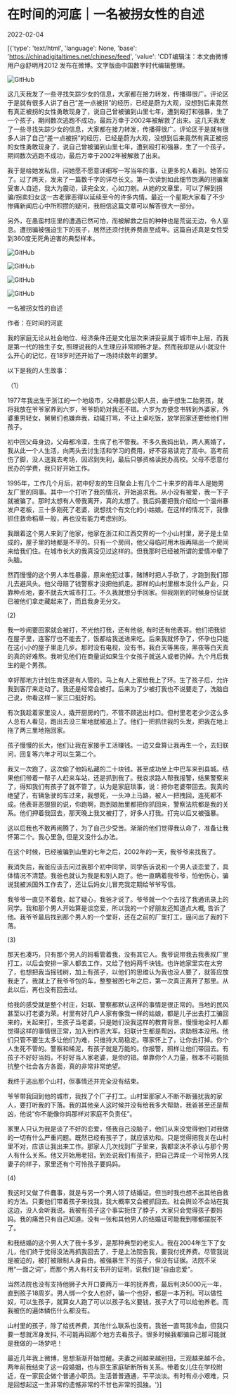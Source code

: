 # 在时间的河底｜一名被拐女性的自述

2022-02-04

[{'type': 'text/html', 'language': None, 'base': 'https://chinadigitaltimes.net/chinese/feed', 'value': 'CDT编辑注：本文由微博用户@舒明月2012 发布在微博。文字版由中国数字时代编辑整理。

![GitHub](https://chinadigitaltimes.net/chinese/files/2022/02/image-1644016169749.png)

这几天我发了一些寻找失踪少女的信息，大家都在接力转发，传播得很广。评论区于是就有很多人讲了自己“差一点被拐”的经历，已经是蔚为大观，没想到后来竟然有真正被拐的女性勇敢现身了，说自己曾被骗到山里七年，遭到殴打和强暴，生了一个孩子，期间数次逃跑不成功，最后万幸于2002年被解救了出来。这几天我发了一些寻找失踪少女的信息，大家都在接力转发，传播得很广。评论区于是就有很多人讲了自己“差一点被拐”的经历，已经是蔚为大观，没想到后来竟然有真正被拐的女性勇敢现身了，说自己曾被骗到山里七年，遭到殴打和强暴，生了一个孩子，期间数次逃跑不成功，最后万幸于2002年被解救了出来。

我于是给她发私信，问她愿不愿意详细写一写当年的事，让更多的人看到。她答应了。过了两天，发来了一篇数千字的详尽长文。第一次读到如此细节饱满的拐骗案受害人自述，我大为震动，读完全文，心如刀剜。从她的文章里，可以了解到拐骗/拐卖妇女这一古老罪恶得以延续至今的许多内情。最近一个星期大家看了不少惨痛新闻后心中所积攒的疑问，我相信这篇文章可以解答很大一部分。

另外，在愚蛮村庄里的遭遇已然可怕，而被解救之后的种种也是荒诞无边，令人窒息。遭拐骗被强迫生下的孩子，居然还须付抚养费直至成年。这篇自述真是女性受到360度无死角迫害的典型样本。



![GitHub](https://chinadigitaltimes.net/chinese/files/2022/02/b89e3e51gy1gz0nehhmkwj20ic1rl12d.jpg)

![GitHub](https://chinadigitaltimes.net/chinese/files/2022/02/b89e3e51gy1gz0nelmjgxj20ic211gwt-scaled.jpg)

![GitHub](https://chinadigitaltimes.net/chinese/files/2022/02/b89e3e51gy1gz0neplsmdj20ic1ia7d9.jpg)

![GitHub](https://chinadigitaltimes.net/chinese/files/2022/02/b89e3e51gy1gz0neteve9j20ic1ejahx.jpg)

一名被拐女性的自述

作者：在时间的河底

我的家庭无论从社会地位、经济条件还是文化层次来讲妥妥属于城市中上层，而我是第一代的独生子女, 照理说我的人生理应非常顺畅才是。然而我却是从小就没什么开心的记忆，在18岁时还开始了一场持续数年的噩梦。

以下是我的人生故事：

（1）

1977年我出生于浙江的一个地级市，父母都是公职人员，由于想生二胎男孩，就将我放在爷爷家养到六岁，爷爷奶奶对我还不错。六岁为方便念书转到外婆家，外婆重男轻女，舅舅们也嫌弃我，动辄打骂，不让上桌吃饭，放学回家还要给他们带孩子。

初中回父母身边，父母都冷漠，生病了也不管我。不多久我妈出轨，两人离婚了，我从此一个人生活，向两头去讨生活和学习的费用，好不容易读完了高中。高考前伤了脚，没人送我去考场，因迟到失利，最后只够资格读民办高校。父母不愿意付民办的学费，我只好开始工作。

1995年，工作几个月后，初中好友的生日聚会上有几个二十来岁的青年人是她男友厂里的同事。其中一个打听了我的情况，开始追求我。从小没有被爱，我一下子就被骗了。那时太想有人带我离开，真的太想了。我后妈要把我介绍给一个温州暴发户老板，三十多刚死了老婆，说想找个有文化的小姑娘。在这样的情况下，我像抓住救命稻草一般，再也没有能力考虑别的。

我跟着这个男人来到了他家，他家在浙江和江西交界的一个小山村里，房子是土垒成的，屋子里的地都是不平的。只有一个房间，他父母临时用木板再隔出一个房间来给我们住。在城市长大的我真没见过这样的。但我那时已经被所谓的爱情冲晕了头脑。

然而慢慢的这个男人本性暴露，原来他犯过事，赌博时把人手砍了，才跑到我们那儿去避风头。他父母赔了钱警察才没把他抓走。那样的山村里根本没什么产业，只靠种点地，要不就去大城市打工。不久我就想分手回家。但我刚到的时候身份证就已被他们拿走藏起来了，而且我身无分文。

(2)

我一吵闹要回家就会被打，不光他打我，还有他爸, 有时还有他表哥。他们把我锁在屋子里，连客厅也不能去了，饭都给我送进来吃。后来我就怀孕了，怀孕也只能在这小小的屋子里走几步。那时没有电视，没有书，我白天等黑夜，黑夜等白天真的真的好难熬。我听见他们在商量说如果生个女孩子就送人或者扔掉。九个月后我生的是个男孩。

幸好那地方计划生育还是有人管的。马上有人上家给我上了环。生了孩子后，允许我到客厅来走动了。我还是经常会被打。后来为了少被打我也不说要走了，洗脑自己说，你看这样一家三口挺好的。

有次我趁着家里没人，撬开厨房的门，不管不顾逃出村口。但村里老老少少这么多人总有人看见，跑出去没三里地就被追上了。他们一把抓住我的头发，把我在地上拖了两三里地拖回家。

孩子慢慢的长大，他们让我在家接手工活赚钱。一边又盘算让我再生一个，去妇联问，回复等六年才可以生第二个。

我又一次跑了，这次偷了他妈私藏的二十块钱。甚至成功坐上中巴车来到县城。结果他们带着一帮子人赶来车站，还是抓到我了。我哀求路人帮我报警，结果警察来了，得知我们有孩子了就不管了，认为是家庭琐事，说：把你老婆带回去。我真的绝望了，有辆急驶的车过来，我想死，一头冲上马路，被人一把拽回，连死都不成。他表哥恶狠狠的说，你跑啊，跑到娘胎里都把你抓回来，警察法院都是我的关系。他们押着我回去，那天晚上我又被打了，好多人打我。打完以后又被强暴。

这以后我也不敢再闹腾了，为了自己少受苦。渐渐的他们觉得我认命了，准备让我怀第二个。我心里急, 但是又没什么办法。

在这个时候，已经被骗到山里的七年之后，2002年的一天，我爷爷来找我了。

我消失后，我爸应该去问过我那个初中同学，同学告诉说和一个男人谈恋爱了，具体情况不清楚。我爸也就认为我是和别人跑了。他一直瞒着我爷爷，怕他伤心，骗说我被派国外工作去了，还让后妈女儿冒充我定期给爷爷写信。

我爷爷一直见不着我，起了疑心，我爸才说了。爷爷就一个个去找了我通讯录上的同学。我和那个男人开始算是谈恋爱，所以我的一个好朋友还知道点大概, 告诉了他。我爷爷最后找到那个男人的一个堂哥，还在之前的厂里打工，逼问出了我的下落。

(3)

那天也凑巧，只有那个男人的妈看管着我，没有其它人。我爷说带我去我表叔厂里打工，以后会安排一家人都去工作，又给了他妈两千块钱。也许她家里实在太穷了，也想把我当摇钱树，加上有孩子，以他们的思维认为我也没人要了，就答应放我走了。我就上了我爷爷包的车，整整被困七年之后，第一次真正离开了那里。从此以后，再也没有回去过。

给我的感受就是整个村庄，妇联、警察都默认这样的事情是很正常的。当地的民风甚至以打老婆为荣。村里有好几户人家有像我一样的姑娘，都是儿子出去打工骗回来的，关起来打，生孩子当老婆，只是她们没我这样的教育背景。慢慢地全村人都觉得这样的事情很正常，加入到作恶大军。妇联计生都是帮凶，求助根本没用。他们只管不要生太多让他们为难，只维持大局稳定。哪家怀上了，让你去打掉。你个人生死不管的。警察和稀泥，有孩子就是万能的。你报警，照样让他们带回去。有孩子不好好当妈，不好好当人家老婆，是你的错。单靠你个人力量，根本不可能抵抗整个社会各方各面，真的非常非常绝望。

我终于逃出那个山村，但事情还并完全没有结束。

爷爷带我回到他的城市，我找了个厂子打工。山村里那家人不断不断骚扰我的家人，要打听我的下落。我的其他亲人这时候并没有给我多大帮助，我爸甚至还是帮凶，他说“你不能像你妈那样对家庭不负责任”。

家里人只认为我是谈了不好的恋爱，怪我自己没脑子，他们从来没觉得他们对我做的一切有什么严重问题。既然已经有孩子了，就应该劝和。只是觉得把我关在山村里不对，应该让我出来工作。那家人几次找到厂子里来，我都坚决不承认与那个男人有什么关系。他又开始用老招，到处说我们有孩子，把自己弄成一个可怜男人找妻子的样子，家里还有个可怜孩子要妈妈。

(4)

我这时又做了件蠢事，就是与另一个男人领了结婚证。但当时我也想不出其他自救的方法。只要他们带着孩子来找我，我大概率又会被抓回去。社会舆论不会站在我这边，没人会听我说。我被有孩子这个事实扼住了脖子，大家只会觉得孩子要妈妈。我的痛苦只有自己知道。没有一张和其他男人的结婚证可能我到哪都摆脱不了。

和我结婚的这个男人大了我十多岁，是那种典型的老实人。我在2004年生下了女儿，他们终于觉得没法再抓我回去了，于是上法院告我，要我付抚养费。尽管我说是被迫的，被打被限制人身自由，被强暴生下的孩子，但没有证据。法院不采用“一面之词”，而那个男人有村支书开的证明，说我们是“自由恋爱”。

当然法院也没有支持他狮子大开口要两万一年的抚养费，最后判决5000元一年，直到孩子18周岁。男人绑一个女人也好，骗一个也好，都是一本万利。可以做性奴，可以生孩子，就算女人跑了可以以孩子名义要钱，孩子大了可以给他养老。而我被伤的遍体鳞伤什么都没有。

山村里的孩子，除了给抚养费，其他什么联系也没有。我爸一直骂我冷血，但我只要一想就浑身发抖, 不可能再回那个地方去看孩子。很多时候我都骗自己那可能就是我做的一场梦吧！

最近几年我上微博，思想渐渐开始觉醒。夫妻之间越来越别扭，三观越来越不合。两年前我结束了这一段婚姻，也与原生家庭斩断所有关系。带着女儿住在学校附近，在一家民企做个普通小职员。生活普普通通，平平淡淡。有时有点小艰难，只是回想起这一生非常的遗憾非常的不甘也非常的孤独。'}]